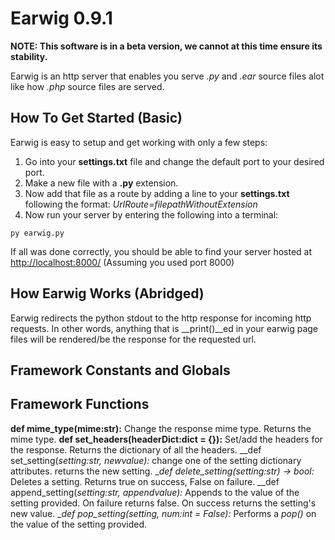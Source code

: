 # Earwig 0.9.1
**NOTE: This software is in a beta version, we cannot at this time ensure its stability.**

 Earwig is an http server that enables you serve _.py_ and _.ear_ source files alot like how _.php_ source files are served.
 ## How To Get Started (Basic)
 Earwig is easy to setup and get working with only a few steps:
1. Go into your __settings.txt__ file and change the default port to your desired port.
2. Make a new file with a __.py__ extension.
3. Now add that file as a route by adding a line to your __settings.txt__ following the format: _UrlRoute=filepathWithoutExtension_
4. Now run your server by entering the following into a terminal:
```shell
py earwig.py
```
If all was done correctly, you should be able to find your server hosted at [http://localhost:8000/](http://localhost:8000/) (Assuming you used port 8000)
## How Earwig Works (Abridged)
Earwig redirects the python stdout to the http response for incoming http requests.  In other words, anything that is __print()__ed in your earwig page files will be rendered/be the response for the requested url.
## Framework Constants and Globals

## Framework Functions
__def mime_type(mime:str):__
Change the response mime type.  Returns the mime type.
__def set_headers(headerDict:dict = {}):__
Set/add the headers for the response.  Returns the dictionary of all the headers.
__def set_setting(_setting:str, _newvalue):__
change one of the setting dictionary attributes. returns the new setting.
__def delete_setting(_setting:str) -> bool:__
Deletes a setting. Returns true on success, False on failure.
__def append_setting(_setting:str, _appendvalue):__
Appends to the value of the setting provided.  On failure returns false. On success returns the setting's new value.
__def pop_setting(_setting, num:int = False):__
Performs a _pop()_ on the value of the setting provided.
